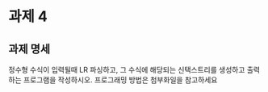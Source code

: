 # 과제 4
## 과제 명세
정수형 수식이 입력될때 LR 파싱하고, 그 수식에 해당되는 신택스트리를 생성하고 출력하는 프로그램을 작성하시오. 프로그래밍 방법은 첨부화일을 참고하세요
